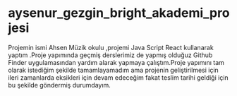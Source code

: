 # aysenur_gezgin_bright_akademi_projesi

Projemin ismi Ahsen Müzik okulu ,projemi Java Script React kullanarak yaptım .Proje yapımında geçmiş derslerimiz de yapmış olduğuz Github Finder uygulamasından yardım alarak yapmaya çalıştım.Proje yapımını tam olarak istediğim şekilde tamamlayamadım ama projenin geliştirilmesi için ileri zamanlarda eksikleri için devam edeceğim fakat teslim tarihi geldiği için bu şekilde göndermiş durumdayım.
